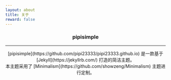 ```yaml
---
layout: about
title: 关于
reward: false
---
```


###  <center>pipisimple</center>

---

<center> [pipisimple](https://github.com/pipi23333/pipi23333.github.io) 是一款基于 [Jekyll](https://jekyllrb.com/) 打造的简洁主题。 </center>

<center> 本主题采用了 [Minimalism](https://github.com/showzeng/Minimalism) 主题进行定制。 </center>
